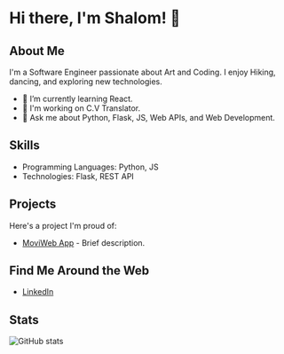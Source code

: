 

<!--
**shalomavi/shalomavi** is a ✨ _special_ ✨ repository because its `README.md` (this file) appears on your GitHub profile.

Here are some ideas to get you started:

- 🔭 I’m currently working on ...
- 🌱 I’m currently learning ...
- 👯 I’m looking to collaborate on ...
- 🤔 I’m looking for help with ...
- 💬 Ask me about ...
- 📫 How to reach me: ...
- 😄 Pronouns: ...
- ⚡ Fun fact: ...
-->
# Hi there, I'm Shalom! 👋

## About Me
I'm a Software Engineer passionate about Art and Coding. I enjoy Hiking, dancing, and exploring new technologies.

- 🌱 I’m currently learning React.
- 💼 I'm working on C.V Translator.
- 💬 Ask me about Python, Flask, JS, Web APIs, and Web Development.

## Skills
- Programming Languages: Python, JS
- Technologies: Flask, REST API

## Projects
Here's a project I'm proud of:
- [MoviWeb App](https://github.com/shalomavi/moviweb_app) - Brief description.

## Find Me Around the Web
- [LinkedIn](https://www.linkedin.com/in/shalom-avichail-b4249912b/)
<!-- - [Twitter](Your Twitter Profile) -->
<!-- - [Portfolio/Blog](Your Portfolio/Blog) -->

## Stats
![GitHub stats](https://github-readme-stats.vercel.app/api?username=shalomavi&show_icons=true&theme=radical)


